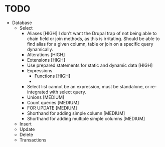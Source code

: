 TODO
====

* Database
  * Select
    * Aliases [HIGH]
      I don't want the Drupal trap of not being able to chain field or join
      methods, as this is irritating. Should be able to find alias for a given
      column, table or join on a specific query dynamically.
    * Alterations [HIGH]
    * Extensions [HIGH]
    * Use prepared statements for static and dynamic data [HIGH]
    * Expressions
      * Functions [HIGH]
      * 
    * Select list cannot be an expression, must be standalone, or re-integrated
      with select query.
    * Unions [MEDIUM]
    * Count queries [MEDIUM]
    * FOR UPDATE [MEDIUM]
    * Shorthand for adding simple column [MEDIUM]
    * Shorthand for adding multiple simple columns [MEDIUM]
  * Insert
  * Update
  * Delete
  * Transactions
  